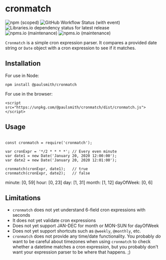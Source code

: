 # cronmatch

![npm (scoped)](https://img.shields.io/npm/v/%40paulsmith/cronmatch)
![GitHub Workflow Status (with event)](https://img.shields.io/github/actions/workflow/status/blinkylights23/cronmatch/node.js.yml)
![Libraries.io dependency status for latest release](https://img.shields.io/librariesio/release/npm/%40paulsmith%2Fcronmatch)
![npms.io (maintenance)](https://img.shields.io/npms-io/maintenance-score/%40paulsmith/cronmatch)
![npms.io (maintenance)](https://img.shields.io/npms-io/quality-score/%40paulsmith/cronmatch)


`Cronmatch` is a simple cron expression parser. It compares a provided date string or `Date` object with a cron expression to see if it matches.

## Installation

For use in Node:
```
npm install @paulsmith/cronmatch
```

For use in the browser:
```
<script src="https://unpkg.com/@paulsmith/cronmatch/dist/cronmatch.js"></script>
```

## Usage

```

const cronmatch = require('cronmatch');

var cronExpr = '*/2 * * * *'; // Every even minute
var date1 = new Date('January 20, 2020 12:00:00');
var date2 = new Date('January 20, 2020 12:01:00');

cronmatch(cronExpr, date1);   // true
cronmatch(cronExpr, date2);   // false

```

minute: [0, 59]
hour: [0, 23]
day: [1, 31]
month: [1, 12]
dayOfWeek: [0, 6]



## Limitations

* `cronmatch` does not yet understand 6-field cron expressions with seconds
* It does not yet validate cron expressions
* Does not yet support JAN-DEC for month or MON-SUN for dayOfWeek
* Does not yet support shortcuts such as `@weekly`, `@monthly`, etc.
* `cronmatch` does not provide any time/date functionality. You probably _do_ want to be careful about timezones when using `cronmatch` to check whether a datetime matches a cron expression, but you probably don't want your expression parser to be where that happens. ;) 
